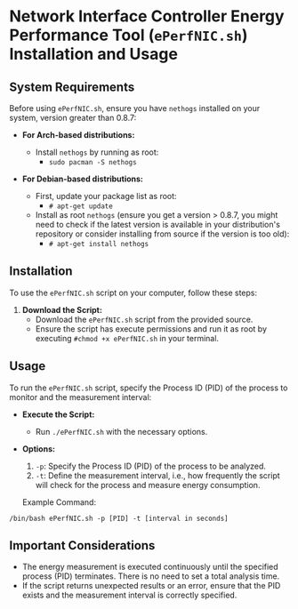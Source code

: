 # Network Interface Controller Energy Performance Tool (`ePerfNIC.sh`) Installation and Usage

## System Requirements

Before using `ePerfNIC.sh`, ensure you have `nethogs` installed on your system, version greater than 0.8.7:

- **For Arch-based distributions:**
  - Install `nethogs` by running as root:
    - `sudo pacman -S nethogs`

- **For Debian-based distributions:**
  - First, update your package list as root:
    - `# apt-get update`
  - Install as root `nethogs` (ensure you get a version > 0.8.7, you might need to check if the latest version is available in your distribution's repository or consider installing from source if the version is too old):
    - `# apt-get install nethogs`
    
## Installation

To use the `ePerfNIC.sh` script on your computer, follow these steps:

1. **Download the Script:**
   - Download the `ePerfNIC.sh` script from the provided source.
   - Ensure the script has execute permissions and run it as root by executing `#chmod +x ePerfNIC.sh` in your terminal.

## Usage

To run the `ePerfNIC.sh` script, specify the Process ID (PID) of the process to monitor and the measurement interval:

- **Execute the Script:**
  - Run `./ePerfNIC.sh` with the necessary options.

- **Options:**
  1. `-p`: Specify the Process ID (PID) of the process to be analyzed.
  2. `-t`: Define the measurement interval, i.e., how frequently the script will check for the process and measure energy consumption.

  Example Command:

`/bin/bash ePerfNIC.sh -p [PID] -t [interval in seconds]`

## Important Considerations

- The energy measurement is executed continuously until the specified process (PID) terminates. There is no need to set a total analysis time.
- If the script returns unexpected results or an error, ensure that the PID exists and the measurement interval is correctly specified.
